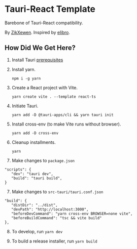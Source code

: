 # Tauri-React Template

Barebone of Tauri-React compatibility.

By [ZikXewen](https://github.com/ZikXewen). Inspired by [elibro](https://www.youtube.com/watch?v=BbZmLXBDGnU).

## How Did We Get Here?

1. Install Tauri [prerequisites](https://tauri.studio/docs/getting-started/prerequisite)

2. Install yarn.

   `npm i -g yarn`

3. Create a React project with Vite.

   `yarn create vite . --template react-ts`

4. Initiate Tauri.

   `yarn add -D @tauri-apps/cli && yarn tauri init`

5. Install cross-env (to make Vite runs without browser).

   `yarn add -D cross-env`

6. Cleanup installments.

   `yarn`

7. Make changes to `package.json`

```
"scripts": {
   "dev": "tauri dev",
   "build": "tauri build",
}
```

7. Make changes to `src-tauri/tauri.conf.json`

```
"build": {
   "distDir": "../dist",
   "devPath": "http://localhost:3000",
   "beforeDevCommand": "yarn cross-env BROWSER=none vite",
   "beforeBuildCommand": "tsc && vite build"
},
```

8. To develop, run `yarn dev`

9. To build a release installer, run `yarn build`
